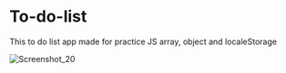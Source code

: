 # To-do-list
This to do list app made for practice JS array, object and localeStorage

![Screenshot_20](https://user-images.githubusercontent.com/87645525/230749743-08f6b63c-eeec-470b-83ff-c3617dd00e4c.jpg)
